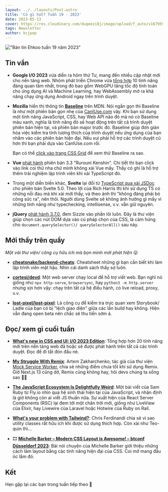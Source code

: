 ```yaml
---
layout: ../../layouts/Post.astro
title: 'Có gì hot? Tuần 19 - 2023'
date: 2023-05-13
cover: https://res.cloudinary.com/duqeezi8j/image/upload/f_auto/v1679593392/ehkoo/newsletters/w19-2023.png
tags: Newsletter
author: kcjpop
---
```


!["Bản tin Ehkoo tuần 19 năm 2023"](https://res.cloudinary.com/duqeezi8j/image/upload/f_auto/v1679593392/ehkoo/newsletters/w19-2023.png)

## Tin vắn

- **Google I/O 2023** vừa diễn ra hôm thứ Tư, mang đến nhiều cập nhật mới cho nền tảng web. Nhóm phát triển Chrome vừa [tổng hợp](https://developer.chrome.com/blog/chrome-at-io23/) 10 tính năng đáng quan tâm nhất, trong đó bao gồm WebGPU tăng tốc độ tính toán cho ứng dụng AI và Machine Learning, hay WebAssembly mở ra khả năng chạy ứng dụng Android ngay trên trình duyệt.

- **Mozilla** hiển thị thông tin [**Baseline**](https://developer.mozilla.org/en-US/blog/baseline-unified-view-stable-web-features/) trên MDN. Nói ngắn gọn thì Baseline là như một phiên bản gọn nhẹ của [CanIUse.com](https://caniuse.com/) vậy. Khi bạn sử dụng một tính năng JavaScript, CSS, hay Web API nào đó mà nó có Baseline màu xanh, nghĩa là tính năng đó sẽ hoạt động trên tất cả trình duyệt phiên bản hiện tại, và phiên bản major trước đó. Baseline giúp đơn giản hóa việc kiểm tra tính tương thích của trình duyệt nếu ứng dụng của bạn nhắm vào các phiên bản hiện đại. Nếu xui phải hỗ trợ các trình duyệt cũ hơn thì bạn phải dựa vào CanIUse.com rồi.

  Bạn có thể [click vào trang CSS Grid](https://developer.mozilla.org/en-US/docs/Web/CSS/grid) để xem thử Baseline ra sao.

- **Vue** [phát hành](https://blog.vuejs.org/posts/vue-3-3) phiên bản 3.3 "Rurouni Kenshin". Chi tiết thì bạn click vào link coi thử nha chứ mình không xài Vue mấy. Thấy có ghi là hỗ trợ thêm trải nghiệm lập trình viên khi xài TypeScript đó.

- Trong một diễn biến khác, **Svelte** lại đổi từ [TypeScript qua xài JSDoc](https://github.com/sveltejs/svelte/pull/8569) cho phiên bản Svelte 5.0. Theo lời của Rich Harris thì khi sử dụng TS có những nỗi đau mà khi xài mới thấy, và theo ảnh thì "không đáng phải bỏ công sức ra", nên thôi. Người dùng Svelte sẽ không ảnh hưởng gì mấy vì những tính năng như typechecking, intellisense, v.v. vẫn giữ nguyên.

- **jQuery** [phát hành 3.7.0](https://blog.jquery.com/2023/05/11/jquery-3-7-0-released-staying-in-order/), đem Sizzle vào phần lõi luôn. Đây là thư viện giúp chọn các nút DOM dựa vào cú pháp chọn của CSS, là cảm hứng cho `document.querySelector()/ querySelectorAll()` sau này.

## Mới thấy trên quầy

_Một vài thư viện/ công cụ hữu ích mà bọn mình mới phát hiện_ 😛

- [**cheatsnake/backend-cheats**](https://github.com/cheatsnake/backend-cheats): Cheatsheet những gì bạn cần biết khi làm lập trình viên mặt hậu. Nhìn cái danh sách thấy sợ luôn.

- [**cortesi/devd**](https://github.com/cortesi/devd): Một web server chạy local để hỗ trợ viết web. Bạn nghĩ nó giống như `npx http-serve`, `browsersync`, hay `python3 -m http.server` nhưng xịn hơn vậy: chạy trên tất cả hệ điều hành, có live reload, proxy, v.v.

- [**lost-pixel/lost-pixel**](https://github.com/lost-pixel/lost-pixel): Là công cụ để kiểm tra trực quan xem Storybook/ Ladle của bạn có bị "lệch giao diện" giữa các lần build hay không. Hiện vẫn đang open beta nên chắc sẽ thu tiền sớm á.

## Đọc/ xem gì cuối tuần

- [**What's new in CSS and UI: I/O 2023 Edition**](https://developer.chrome.com/blog/whats-new-css-ui-2023/): Tổng hợp hơn 20 tính năng mới trên nền tảng web đã hoặc sẽ được phát hành trên tất cả các trình duyệt. Đọc để đi tắt đón đầu nè.

- [**My Struggle With Remix**](https://redd.one/blog/my-struggle-with-remix): Artem Zakharchenko, tác giả của thư viện [Mock Service Worker](https://github.com/mswjs/msw), chia sẻ những điểm chưa tốt khi sử dụng Remix. Giờ Next.js 13 cũng dở, Remix cũng không hay, hỏi devs chúng ta sống sao 😮‍💨

- [**The JavaScript Ecosystem Is Delightfully Weird**](https://fly.io/blog/js-ecosystem-delightfully-wierd/): Một bài viết của Sam Ruby từ Fly.io nhìn qua hệ sinh thái hiện tại của JavaScript, và nhận định là giờ không còn ai viết JS thuần nữa. Sự xuất hiện của React Server Components (RSC) lại đem tới một chân trời mới, giống như LiveView của Elixir, hay Livewire của Laravel hoặc Hotwire của Ruby on Rail.

- [**What's your problem with Tailwind?**](https://gomakethings.com/whats-your-problem-with-tailwind/): Chris Ferdinandi chia sẻ vì sao utility classes rất hữu ích khi được sử dụng thích hợp. Còn xài như Teo-quin thì…

- 🎞️ [**Michelle Barker – Modern CSS Layout is Awesome! – btconf Düsseldorf 2023**](https://www.youtube.com/watch?v=6O0KBNslevQ): Bài nói chuyện của Michelle Barker giới thiệu những cách làm layout bằng các tính năng hiện đại của CSS. Coi mở mang đầu óc lắm đó.

## Kết

Hẹn gặp lại các bạn trong tuần tiếp theo 👋
